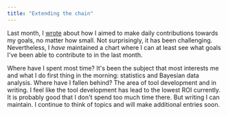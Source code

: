 ```yaml
---
title: "Extending the chain"
---
```


Last month, I [wrote](https://benslack19.github.io/the-chain/) about how I aimed to make daily contributions towards my goals, no matter how small. Not surprisingly, it has been challenging. Nevertheless, I *have* maintained a chart where I can at least see what goals I've been able to contribute to in the last month.

Where have I spent most time? It's been the subject that most interests me and what I do first thing in the morning: statistics and Bayesian data analysis.  Where have I fallen behind? The area of tool development and in writing. I feel like the tool development has lead to the lowest ROI currently. It is probably good that I don't spend too much time there. But writing I can maintain. I continue to think of topics and will make additional entries soon.
